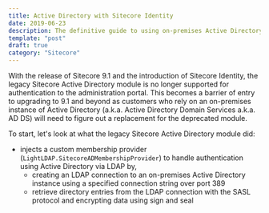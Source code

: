 ```yaml
---
title: Active Directory with Sitecore Identity
date: 2019-06-23
description: The definitive guide to using on-premises Active Directory with Sitecore Identity
template: "post"
draft: true
category: "Sitecore"
---
```


With the release of Sitecore 9.1 and the introduction of Sitecore Identity, the legacy Sitecore Active Directory module is no longer supported for authentication to the administration portal. This becomes a barrier of entry to upgrading to 9.1 and beyond as customers who rely on an on-premises instance of Active Directory (a.k.a. Active Directory Domain Services a.k.a. AD DS) will need to figure out a replacement for the deprecated module.

To start, let's look at what the legacy Sitecore Active Directory module did:

- injects a custom membership provider (`LightLDAP.SitecoreADMembershipProvider`) to handle authentication using Active Directory via LDAP by,
  - creating an LDAP connection to an on-premises Active Directory instance using a specified connection string over port 389
  - retrieve directory entries from the LDAP connection with the SASL protocol and encrypting data using sign and seal
